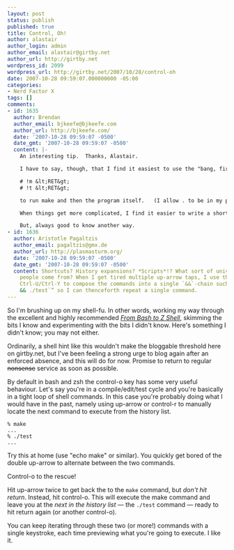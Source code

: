 ```yaml
---
layout: post
status: publish
published: true
title: Control, Oh!
author: alastair
author_login: admin
author_email: alastair@girtby.net
author_url: http://girtby.net
wordpress_id: 2099
wordpress_url: http://girtby.net/2007/10/28/control-oh
date: 2007-10-28 09:59:07.000000000 -05:00
categories:
- Nerd Factor X
tags: []
comments:
- id: 1635
  author: Brendan
  author_email: bjkeefe@bjkeefe.com
  author_url: http://bjkeefe.com/
  date: '2007-10-28 09:59:07 -0500'
  date_gmt: '2007-10-28 09:59:07 -0500'
  content: |-
    An interesting tip.  Thanks, Alastair.

    I have to say, though, that I find it easiest to use the "bang, first letter" sequence when I'm developing; e.g.,

    # !m &lt;RET&gt;
    # !t &lt;RET&gt;

    to run make and then the program itself.   (I allow . to be in my path when logged in as a regular user.)

    When things get more complicated, I find it easier to write a short script that does the sequence of commands.  I name this script "x" and put it in the directory that I'm working in.

    But, always good to know another way.
- id: 1636
  author: Aristotle Pagaltzis
  author_email: pagaltzis@gmx.de
  author_url: http://plasmasturm.org/
  date: '2007-10-28 09:59:07 -0500'
  date_gmt: '2007-10-28 09:59:07 -0500'
  content: Shortcuts? History expansions? *Scripts*!? What sort of universe do you
    people come from? When I get tired multiple up-arrow taps, I use the power of
    Ctrl-U/Ctrl-Y to compose the commands into a single `&&`-chain such as “`make
    && ./test`” so I can thenceforth repeat a single command.
---
```

So I'm brushing up on my shell-fu. In other words, working my way through the excellent and highly recommended <cite><a href="http://www.bash2zsh.com/">From Bash to Z Shell</a></cite>, skimming the bits I know and experimenting with the bits I didn't know. Here's something I didn't know; you may not either.

<div class="aside"><p>Ordinarily, a shell hint like this wouldn't make the bloggable threshold here on girtby.net, but I've been feeling a strong urge to blog again after an enforced absence, and this will do for now. Promise to return to regular <del>nonsense</del> service as soon as possible.</p></div>

By default in bash and zsh the control-o key has some very useful behaviour. Let's say you're in a compile/edit/test cycle and you're basically in a tight loop of shell commands. In this case you're probably doing what I would have in the past, namely using up-arrow or control-r to manually locate the next command to execute from the history list.

    % make
    ...
    % ./test
    ...

Try this at home (use "echo make" or similar). You quickly get bored of the double up-arrow to alternate between the two commands.

Control-o to the rescue!

Hit up-arrow twice to get back the to the `make` command, but *don't hit return*. Instead, hit control-o. This will execute the make command and leave you at the *next in the history list* &mdash; the `./test` command &mdash; ready to hit return again (or another control-o).

You can keep iterating through these two (or more!) commands with a single keystroke, each time previewing what you're going to execute. I like it.
